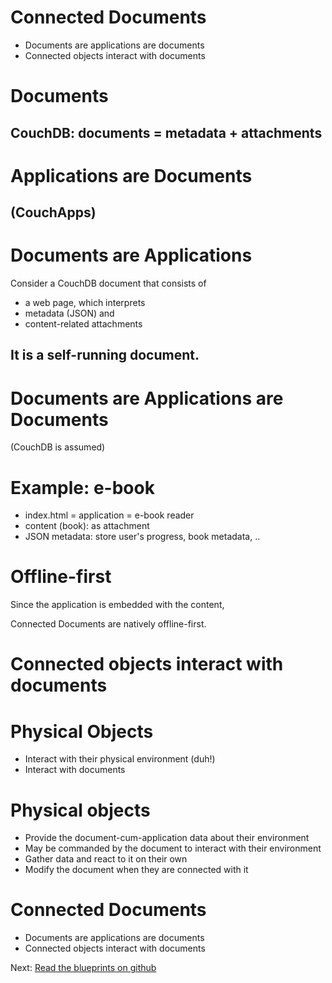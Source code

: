 Connected Documents
===================

- Documents are applications are documents
- Connected objects interact with documents

Documents
=========

CouchDB: documents = metadata + attachments
---

Applications are Documents
==========================

(CouchApps)
-----------

Documents are Applications
==========================

Consider a CouchDB document that consists of

- a web page, which interprets
- metadata (JSON) and
- content-related attachments

It is a self-running document.
-----------------------------

Documents are Applications are Documents
========================================

(CouchDB is assumed)

Example: e-book
===============

- index.html = application = e-book reader
- content (book): as attachment
- JSON metadata: store user's progress, book metadata, ..

Offline-first
=============

Since the application is embedded with the content,

Connected Documents are natively offline-first.

Connected objects interact with documents
=========================================

Physical Objects
================

- Interact with their physical environment (duh!)
- Interact with documents

Physical objects
================

- Provide the document-cum-application data about their environment
- May be commanded by the document to interact with their environment
- Gather data and react to it on their own
- Modify the document when they are connected with it

Connected Documents
===================

- Documents are applications are documents
- Connected objects interact with documents

Next: [Read the blueprints on github](http://github.com/shimaore/connected-documents)
